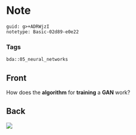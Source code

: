 # Note
```
guid: g>+ADRWjzI
notetype: Basic-02d89-e0e22
```

### Tags
```
bda::05_neural_networks
```

## Front
How does the <b>algorithm</b> for <b>training</b> a <b>GAN</b>
work?

## Back
<img src="paste-d738884458a04f61936da0c6da6d7378c11cbde6.jpg">
